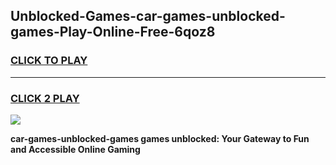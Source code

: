 
## Unblocked-Games-car-games-unblocked-games-Play-Online-Free-6qoz8
<h3>
<a href="https://premium76.site?title=car-games-unblocked-games&ref=26A">CLICK TO PLAY</a></h3>
<hr>

<h3>
<a href="https://premium76.site?title=car-games-unblocked-games&ref=26A">CLICK 2 PLAY</a>
  
</h3>

<a href="https://premium76.site?title=car-games-unblocked-games&ref=26A"><img src="https://clearcache.store/games.png"></a>


**car-games-unblocked-games games unblocked: Your Gateway to Fun and Accessible Online Gaming**
